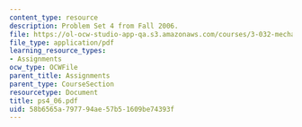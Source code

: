 ```yaml
---
content_type: resource
description: Problem Set 4 from Fall 2006.
file: https://ol-ocw-studio-app-qa.s3.amazonaws.com/courses/3-032-mechanical-behavior-of-materials-fall-2007/58b6565a797794ae57b51609be74393f_ps4_06.pdf
file_type: application/pdf
learning_resource_types:
- Assignments
ocw_type: OCWFile
parent_title: Assignments
parent_type: CourseSection
resourcetype: Document
title: ps4_06.pdf
uid: 58b6565a-7977-94ae-57b5-1609be74393f
---
```

